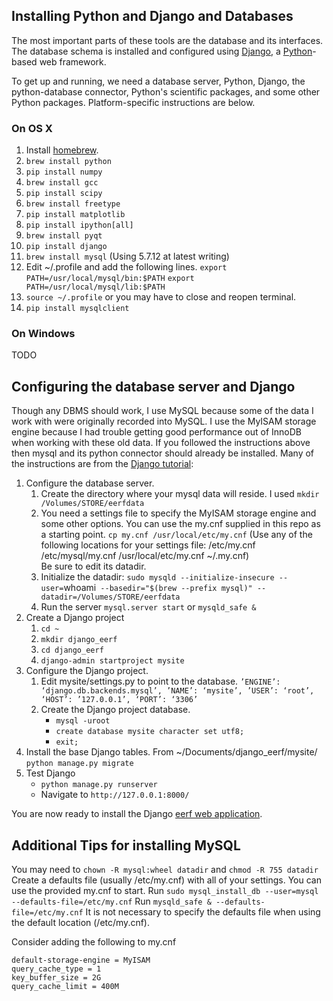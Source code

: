 ## Installing Python and Django and Databases

The most important parts of these tools are the database and its interfaces. The database schema is installed and configured using [Django](https://www.djangoproject.com/download/), a [Python](https://www.python.org/)-based web framework.

To get up and running, we need a database server, Python, Django, the python-database connector, Python's scientific packages, and some other Python packages. Platform-specific instructions are below.

### On OS X

1. Install [homebrew](http://brew.sh/).
2. `brew install python`
3. `pip install numpy`
4. `brew install gcc`
5. `pip install scipy`
6. `brew install freetype`
7. `pip install matplotlib`
8. `pip install ipython[all]`
9. `brew install pyqt`
10. `pip install django`
11. `brew install mysql`  (Using 5.7.12 at latest writing)
12. Edit ~/.profile and add the following lines.
    `export PATH=/usr/local/mysql/bin:$PATH`
    `export PATH=/usr/local/mysql/lib:$PATH`
13. `source ~/.profile` or you may have to close and reopen terminal.
14. `pip install mysqlclient`

### On Windows

TODO

## Configuring the database server and Django

Though any DBMS should work, I use MySQL because some of the data I work with were originally recorded into MySQL.
I use the MyISAM storage engine because I had trouble getting good performance out of InnoDB when working with these old data.
If you followed the instructions above then mysql and its python connector should already be installed.
Many of the instructions are from the [Django tutorial](https://docs.djangoproject.com/en/dev/intro/tutorial01/):

1. Configure the database server.
    1. Create the directory where your mysql data will reside. I used `mkdir /Volumes/STORE/eerfdata`
    1. You need a settings file to specify the MyISAM storage engine and some other options.
    You can use the my.cnf supplied in this repo as a starting point.
    `cp my.cnf /usr/local/etc/my.cnf`
    (Use any of the following locations for your settings file: /etc/my.cnf /etc/mysql/my.cnf /usr/local/etc/my.cnf ~/.my.cnf)    
    Be sure to edit its datadir.
    1. Initialize the datadir: `sudo mysqld --initialize-insecure --user=`whoami` --basedir="$(brew --prefix mysql)" --datadir=/Volumes/STORE/eerfdata`
    1. Run the server `mysql.server start` or `mysqld_safe &`
1. Create a Django project
	1. `cd ~`
	1. `mkdir django_eerf`
	1. `cd django_eerf`
	1. `django-admin startproject mysite`
1. Configure the Django project.
    1. Edit mysite/settings.py to point to the database. `’ENGINE’: ‘django.db.backends.mysql’, ’NAME’: ‘mysite’, ’USER’: ‘root’, ‘HOST’: ’127.0.0.1’, ‘PORT’: ‘3306’`
    1. Create the Django project database.
        - `mysql -uroot`
        - `create database mysite character set utf8;`
        - `exit;`
4. Install the base Django tables. From ~/Documents/django_eerf/mysite/ `python manage.py migrate`
5. Test Django
    - `python manage.py runserver`
    - Navigate to `http://127.0.0.1:8000/`

You are now ready to install the Django [eerf web application](django-eerf/README.md).

## Additional Tips for installing MySQL

You may need to `chown -R mysql:wheel datadir` and `chmod -R 755 datadir`
Create a defaults file (usually /etc/my.cnf) with all of your settings. You can use the provided my.cnf to start.
Run `sudo mysql_install_db --user=mysql --defaults-file=/etc/my.cnf`
Run `mysqld_safe & --defaults-file=/etc/my.cnf`
It is not necessary to specify the defaults file when using the default location (/etc/my.cnf).

Consider adding the following to my.cnf
```
default-storage-engine = MyISAM
query_cache_type = 1
key_buffer_size = 2G
query_cache_limit = 400M
```
